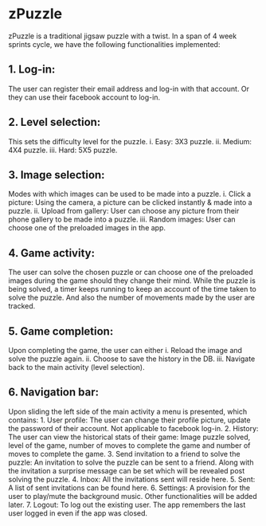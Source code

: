 # zPuzzle

zPuzzle is a traditional jigsaw puzzle with a twist. In a span of 4 week sprints cycle, we have the following functionalities implemented:

## 1. Log-in: 
The user can register their email address and log-in with that account. Or they can use their facebook account to log-in.
## 2. Level selection: 
This sets the difficulty level for the puzzle.
    i. Easy: 3X3 puzzle.
    ii. Medium: 4X4 puzzle.
    iii. Hard: 5X5 puzzle.
## 3. Image selection: 
Modes with which images can be used to be made into a puzzle.
    i. Click a picture: Using the camera, a picture can be clicked instantly & made into a puzzle.
    ii. Upload from gallery: User can choose any picture from their phone gallery to be made into a puzzle.
    iii. Random images: User can choose one of the preloaded images in the app.
## 4. Game activity: 
The user can solve the chosen puzzle or can choose one of the preloaded images during the game should they change their 
mind. While the puzzle is being solved, a timer keeps running to keep an account of the time taken to solve the puzzle. And also the number 
of movements made by the user are tracked.
## 5. Game completion: 
Upon completing the game, the user can either
    i. Reload the image and solve the puzzle again.
    ii. Choose to save the history in the DB.
    iii. Navigate back to the main activity (level selection).
## 6. Navigation bar: 
Upon sliding the left side of the main activity a menu is presented, which contains:
    1. User profile: 
    The user can change their profile picture, update the password of their account. Not applicable to facebook log-in.
    2. History: 
    The user can view the historical stats of their game: Image puzzle solved, level of the game, number of moves to complete
    the game and number of moves to complete  the game.
    3. Send invitation to a friend to solve the puzzle: 
    An invitation to solve the puzzle can be sent to a friend. Along with the invitation a surprise message can be set which will be 
    revealed post solving the puzzle.
    4. Inbox: 
    All the invitations sent will reside here.
    5. Sent: 
    A list of sent invitations can be found here.
    6. Settings: 
    A provision for the user to play/mute the background music. Other functionalities will be added later.
    7. Logout: 
    To log out the existing user. The app remembers the last user logged in even if the app was closed.
